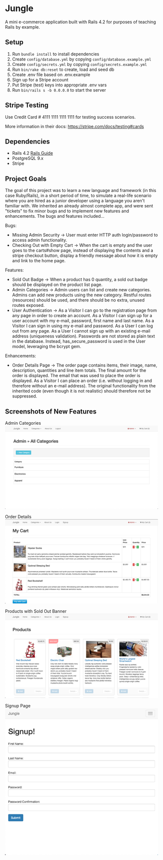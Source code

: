 # Jungle

A mini e-commerce application built with Rails 4.2 for purposes of teaching Rails by example.


## Setup

1. Run `bundle install` to install dependencies
2. Create `config/database.yml` by copying `config/database.example.yml`
3. Create `config/secrets.yml` by copying `config/secrets.example.yml`
4. Run `bin/rake db:reset` to create, load and seed db
5. Create .env file based on .env.example
6. Sign up for a Stripe account
7. Put Stripe (test) keys into appropriate .env vars
8. Run `bin/rails s -b 0.0.0.0` to start the server

## Stripe Testing

Use Credit Card # 4111 1111 1111 1111 for testing success scenarios.

More information in their docs: <https://stripe.com/docs/testing#cards>

## Dependencies

* Rails 4.2 [Rails Guide](http://guides.rubyonrails.org/v4.2/)
* PostgreSQL 9.x
* Stripe

## Project Goals

The goal of this project was to learn a new language and framework (in this case Ruby/Rails), in a short period of time, to simulate a real-life scenario where you are hired as a junior developer using a language you aren't familiar with. We inherited an already almost complete app, and were sent "tickets" to fix minor bugs and to implement new features and enhancements. The bugs and features included...

Bugs:
- Missing Admin Security -> User must enter HTTP auth login/password to access admin functionality.
- Checking Out with Empty Cart -> When the cart is empty and the user goes to the carts#show page, instead of displaying the contents and a stripe checkout button, display a friendly message about how it is empty and link to the home page.

Features:
- Sold Out Badge -> When a product has 0 quantity, a sold out badge should be displayed on the product list page.
- Admin Categories -> Admin users can list and create new categories. Admins can add new products using the new category. Restful routes (resources) should be used, and there should be no extra, unused routes exposed.
- User Authentication -> As a Visitor I can go to the registration page from any page in order to create an account. As a Visitor I can sign up for a user account with my e-mail, password, first name and last name. As a Visitor I can sign in using my e-mail and password. As a User I can log out from any page. As a User I cannot sign up with an existing e-mail address (uniqueness validation). Passwords are not stored as plain text in the database. Instead, has_secure_password is used in the User model, leveraging the bcrypt gem.

Enhancements:
- Order Details Page -> The order page contains items, their image, name, description, quantities and line item totals. The final amount for the order is displayed. The email that was used to place the order is displayed. As a Visitor I can place an order (i.e. without logging in and therefore without an e-mail address). The original functionality from the inherited code (even though it is not realistic) should therefore not be suppressed.

## Screenshots of New Features

Admin Categories
!["Screenshot of Admin Categories"](https://github.com/jgombero/jungle/blob/master/docs/Admin%20Categories.png?raw=true)

Order Details
!["Screenshot of Order Details"](https://github.com/jgombero/jungle/blob/master/docs/Order%20Details.png?raw=true)

Products with Sold Out Banner
!["Screenshot of Products with Sold Out Banner"](https://github.com/jgombero/jungle/blob/master/docs/Products%20with%20Sold%20Out%20Banner.png?raw=true)

Signup Page
!["Screenshot of Signup Page"](https://github.com/jgombero/jungle/blob/master/docs/Signup%20Page.png?raw=true)
